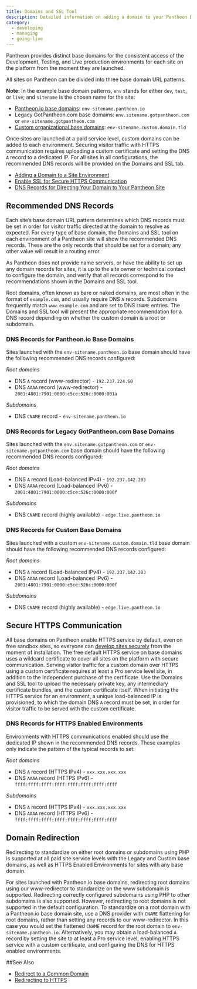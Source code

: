 ```yaml
---
title: Domains and SSL Tool
description: Detailed information on adding a domain to your Pantheon Drupal or WordPress site.
category:
  - developing
  - managing
  - going-live
---
```

Pantheon provides distinct base domains for the consistent access of the Development, Testing, and Live production environments for each site on the platform from the moment they are launched.

All sites on Pantheon can be divided into three base domain URL patterns.

**Note:** In the example base domain patterns, `env` stands for either `dev`, `test`, or `live`; and `sitename` is the chosen name for the site:

* [Pantheon.io base domains](https://pantheon.io/docs/articles/sites/domains/using-pantheon-io-for-better-uptime/): `env-sitename.pantheon.io`
* Legacy GotPantheon.com base domains: `env.sitename.gotpantheon.com` or `env-sitename.gotpantheon.com`
* [Custom organizational base domains](https://pantheon.io/docs/articles/organizations/base-domains/): `env-sitename.custom.domain.tld`

Once sites are launched at a paid service level, custom domains can be added to each environment. Securing visitor traffic with HTTPS communication requires uploading a custom certificate and setting the DNS `A` record to a dedicated IP. For all sites in all configurations, the recommended DNS records will be provided on the Domains and SSL tab.

* [Adding a Domain to a Site Environment](/docs/articles/sites/domains/adding-a-domain-to-a-site-environment/)
* [Enable SSL for Secure HTTPS Communication](/docs/articles/sites/domains/adding-a-ssl-certificate-for-secure-https-communication/)
* [DNS Records for Directing Your Domain to Your Pantheon Site](/docs/articles/sites/domains/dns-records-for-directing-your-domain-to-your-pantheon-site/)


## Recommended DNS Records

Each site’s base domain URL pattern determines which DNS records must be set in order for visitor traffic directed at the domain to resolve as expected. For every type of base domain, the Domains and SSL tool on each environment of a Pantheon site will show the recommended DNS records. These are the only records that should be set for a domain; any other value will result in a routing error.

As Pantheon does not provide name servers, or have the ability to set up any domain records for sites, it is up to the site owner or technical contact to configure the domain, and verify that all records correspond to the recommendations shown in the Domains and SSL tool.

Root domains, often known as bare or naked domains, are most often in the format of `example.com`, and usually require DNS `A` records. Subdomains frequently match `www.example.com` and are set to DNS `CNAME` entries. The Domains and SSL tool will present the appropriate recommendation for a DNS record depending on whether the custom domain is a root or subdomain.

### DNS Records for Pantheon.io Base Domains

Sites launched with the `env-sitename.pantheon.io` base domain should have the following recommended DNS records configured:

_Root domains_

* DNS `A` record (www-redirector) - `192.237.224.60`
* DNS `AAAA` record (www-redirector) - `2001:4801:7901:0000:c5ce:526c:0000:001a`

_Subdomains_

* DNS `CNAME` record - `env-sitename.pantheon.io`

### DNS Records for Legacy GotPantheon.com Base Domains

Sites launched with the `env.sitename.gotpantheon.com` or `env-sitename.gotpantheon.com` base domain should have the following recommended DNS records configured:

_Root domains_

* DNS `A` record (Load-balanced IPv4) - `192.237.142.203`
* DNS `AAAA` record (Load-balanced IPv6) - `2001:4801:7901:0000:c5ce:526c:0000:000f`

_Subdomains_

* DNS `CNAME` record (highly available) - `edge.live.pantheon.io`

### DNS Records for Custom Base Domains

Sites launched with a custom `env-sitename.custom.domain.tld` base domain should have the following recommended DNS records configured:

_Root domains_

* DNS `A` record (Load-balanced IPv4) - `192.237.142.203`
* DNS `AAAA` record (Load-balanced IPv6) - `2001:4801:7901:0000:c5ce:526c:0000:000f`

_Subdomains_

* DNS `CNAME` record (highly available) - `edge.live.pantheon.io`

## Secure HTTPS Communication

All base domains on Pantheon enable HTTPS service by default, even on free sandbox sites, so everyone can [develop sites securely](/docs/articles/sites/domains/developing-with-ssl/) from the moment of installation. The free default HTTPS service on base domains uses a wildcard certificate to cover all sites on the platform with secure communication. Serving visitor traffic for a custom domain over HTTPS using a custom certificate requires at least a Pro service level site, in addition to the independent purchase of the certificate. Use the Domains and SSL tool to upload the necessary private key, any intermediary certificate bundles, and the custom certificate itself. When initiating the HTTPS service for an environment, a unique load-balanced IP is provisioned, to which the domain DNS `A` record must be set, in order for visitor traffic to be served with the custom certificate.

### DNS Records for HTTPS Enabled Environments

Environments with HTTPS communications enabled should use the dedicated IP shown in the recommended DNS records. These examples only indicate the pattern of the typical records to set:

 _Root domains_

* DNS `A` record (HTTPS IPv4) - `xxx.xxx.xxx.xxx`
* DNS `AAAA` record (HTTPS IPv6) - `ffff:ffff:ffff:ffff:ffff:ffff:ffff:ffff`

_Subdomains_

* DNS `A` record (HTTPS IPv4) - `xxx.xxx.xxx.xxx`
* DNS `AAAA` record (HTTPS IPv6) - `ffff:ffff:ffff:ffff:ffff:ffff:ffff:ffff`

## Domain Redirection

Redirecting to standardize on either root domains or subdomains using PHP is supported at all paid site service levels with the Legacy and Custom base domains, as well as HTTPS Enabled Environments for sites with any base domain.

For sites launched with Pantheon.io base domains, redirecting root domains using our www-redirector to standardize on the www subdomain is supported. Redirecting correctly configured subdomains using PHP to other subdomains is also supported. However, redirecting to root domains is not supported in the default configuration. To standardize on a root domain with a Pantheon.io base domain site, use a DNS provider with `CNAME` flattening for root domains, rather than setting any records to our www-redirector. In this case you would set the flattened `CNAME` record for the root domain to `env-sitename.pantheon.io`. Alternatively, you may obtain a load-balanced `A` record by setting the site to at least a Pro service level, enabling HTTPS service with a custom certificate, and configuring the DNS for HTTPS enabled environments.

##See Also

* [Redirect to a Common Domain](/docs/articles/sites/code/redirect-incoming-requests/#redirect-to-a-common-domain)
* [Redirecting to HTTPS](/docs/articles/sites/code/redirect-incoming-requests/#redirecting-to-https)
